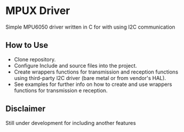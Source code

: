 # MPUX Driver

Simple MPU6050 driver written in C for with using I2C communication

## How to Use

- Clone repository.
- Configure Include and source files into the project.
- Create wrappers functions for transmission and reception functions using third-party I2C driver (bare metal or from vendor's HAL).
- See examples for further info on how to create and use wrappers functions for transmission e reception.

## Disclaimer
Still under development for including another features
